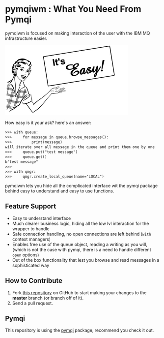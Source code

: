 pymqiwm : What You Need From Pymqi
==========================

pymqiwm is focused on making interaction of the user with the IBM MQ 
infrastructure easier.

![image](easy.jpg)

How easy is it your ask? here's an answer:

``` {.sourceCode .python}
>>> with queue:
>>>     for message in queue.browse_messages():
>>>         print(message)
will iterate over all message in the queue and print them one by one
>>>     queue.put("test message")
>>>     queue.get()
b"test message"
>>>     
>>> with qmgr:
>>>     qmgr.create_local_queue(name="LOCAL")
```

pymqiwm lets you hide all the complicated interface wit the pymqi package
behind easy to understand and easy to use functions.

Feature Support
---------------

-   Easy to understand interface
-   Much clearer business logic, hiding all the low lvl interaction for the wrapper to handle
-   Safe connection handling, no open connections are left behind (`with` context managers)
-   Enables free use of the queue object, reading a writing as you will, 
(which is not the case with pymqi, there is a need to handle different `open` options)
-   Out of the box functionality that lest you browse and read messages in a sophisticated way

How to Contribute
-----------------

1.  Fork [this repository](https://github.com/Hyaxia/pymqiwm) on
    GitHub to start making your changes to the **master** branch (or
    branch off of it).
2.  Send a pull request.

Pymqi
-----

This repository is using the [pymqi](https://github.com/dsuch/pymqi) package, recommend you check it out.


